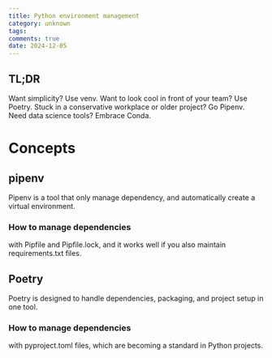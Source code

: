 ```yaml
---
title: Python environment management
category: unknown
tags:
comments: true
date: 2024-12-05
---
```


## TL;DR

Want simplicity? Use venv.
Want to look cool in front of your team? Use Poetry.
Stuck in a conservative workplace or older project? Go Pipenv.
Need data science tools? Embrace Conda.

# Concepts

## pipenv

Pipenv is a tool that only manage dependency, and automatically create a virtual environment.

### How to manage dependencies

with Pipfile and Pipfile.lock, and it works well if you also maintain requirements.txt files.

## Poetry

Poetry is designed to handle dependencies, packaging, and project setup in one tool. 

### How to manage dependencies

with pyproject.toml files, which are becoming a standard in Python projects.